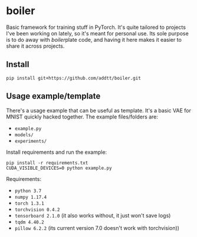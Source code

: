 # boiler

Basic framework for training stuff in PyTorch. It's quite tailored to projects 
I've been working on lately, so it's meant for personal use. Its sole purpose is 
to do away with *boiler*plate code, and having it here makes it easier to 
share it across projects.

## Install

```shell script
pip install git+https://github.com/addtt/boiler.git
```

## Usage example/template

There's a usage example that can be useful as template. It's a basic VAE
for MNIST quickly hacked together. The example files/folders are:
- `example.py`
- `models/`
- `experiments/`

Install requirements and run the example:

```shell script
pip install -r requirements.txt
CUDA_VISIBLE_DEVICES=0 python example.py
```

Requirements:

- `python 3.7`
- `numpy 1.17.4`
- `torch 1.3.1`
- `torchvision 0.4.2`
- `tensorboard 2.1.0` (it also works without, it just won't save logs)
- `tqdm 4.40.2`
- `pillow 6.2.2` (its current version 7.0 doesn't work with torchvision))
